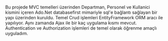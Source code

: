 Bu projede MVC temelleri üzerinden Departman, Personel ve Kullanici kismini içeren Ado.Net databasefirst mimariyle sql'e bağlantı sağlayan bir yapı üzerinden kuruldu.
Temel Crud işlemleri EntityFramework ORM aracı ile yapılıyor. Aynı zamanda Ajax ile bir kaç uygulama kısmı mevcut. 
Authentication ve Authorization işlemleri de temel olarak öğrenme amaçlı uyguladım. 
